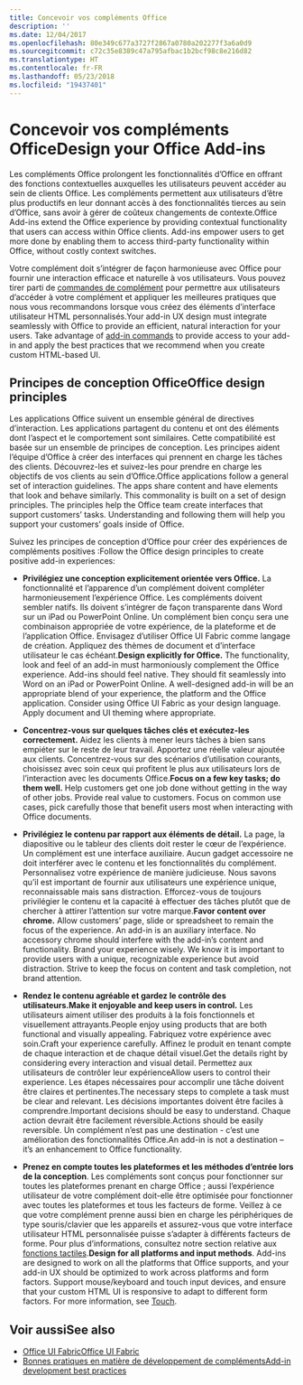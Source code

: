 ```yaml
---
title: Concevoir vos compléments Office
description: ''
ms.date: 12/04/2017
ms.openlocfilehash: 80e349c677a3727f2867a0780a202277f3a6a0d9
ms.sourcegitcommit: c72c35e8389c47a795afbac1b2bcf98c8e216d82
ms.translationtype: HT
ms.contentlocale: fr-FR
ms.lasthandoff: 05/23/2018
ms.locfileid: "19437401"
---
```

# <a name="design-your-office-add-ins"></a><span data-ttu-id="d7769-102">Concevoir vos compléments Office</span><span class="sxs-lookup"><span data-stu-id="d7769-102">Design your Office Add-ins</span></span>

<span data-ttu-id="d7769-p101">Les compléments Office prolongent les fonctionnalités d’Office en offrant des fonctions contextuelles auxquelles les utilisateurs peuvent accéder au sein de clients Office. Les compléments permettent aux utilisateurs d’être plus productifs en leur donnant accès à des fonctionnalités tierces au sein d’Office, sans avoir à gérer de coûteux changements de contexte.</span><span class="sxs-lookup"><span data-stu-id="d7769-p101">Office Add-ins extend the Office experience by providing contextual functionality that users can access within Office clients. Add-ins empower users to get more done by enabling them to access third-party functionality within Office, without costly context switches.</span></span> 

<span data-ttu-id="d7769-p102">Votre complément doit s’intégrer de façon harmonieuse avec Office pour fournir une interaction efficace et naturelle à vos utilisateurs. Vous pouvez tirer parti de [commandes de complément](add-in-commands.md) pour permettre aux utilisateurs d’accéder à votre complément et appliquer les meilleures pratiques que nous vous recommandons lorsque vous créez des éléments d’interface utilisateur HTML personnalisés.</span><span class="sxs-lookup"><span data-stu-id="d7769-p102">Your add-in UX design must integrate seamlessly with Office to provide an efficient, natural interaction for your users. Take advantage of [add-in commands](add-in-commands.md) to provide access to your add-in and apply the best practices that we recommend when you create custom HTML-based UI.</span></span>

## <a name="office-design-principles"></a><span data-ttu-id="d7769-107">Principes de conception Office</span><span class="sxs-lookup"><span data-stu-id="d7769-107">Office design principles</span></span>

<span data-ttu-id="d7769-p103">Les applications Office suivent un ensemble général de directives d’interaction. Les applications partagent du contenu et ont des éléments dont l’aspect et le comportement sont similaires. Cette compatibilité est basée sur un ensemble de principes de conception. Les principes aident l’équipe d’Office à créer des interfaces qui prennent en charge les tâches des clients. Découvrez-les et suivez-les pour prendre en charge les objectifs de vos clients au sein d’Office.</span><span class="sxs-lookup"><span data-stu-id="d7769-p103">Office applications follow a general set of interaction guidelines. The apps share content and have elements that look and behave similarly. This commonality is built on a set of design principles. The principles help the Office team create interfaces that support customers’ tasks. Understanding and following them will help you support your customers’ goals inside of Office.</span></span>

<span data-ttu-id="d7769-113">Suivez les principes de conception d’Office pour créer des expériences de compléments positives :</span><span class="sxs-lookup"><span data-stu-id="d7769-113">Follow the Office design principles to create positive add-in experiences:</span></span>

- <span data-ttu-id="d7769-p104">**Privilégiez une conception explicitement orientée vers Office.** La fonctionnalité et l’apparence d’un complément doivent compléter harmonieusement l’expérience Office. Les compléments doivent sembler natifs. Ils doivent s’intégrer de façon transparente dans Word sur un iPad ou PowerPoint Online. Un complément bien conçu sera une combinaison appropriée de votre expérience, de la plateforme et de l’application Office. Envisagez d’utiliser Office UI Fabric comme langage de création. Appliquez des thèmes de document et d’interface utilisateur le cas échéant.</span><span class="sxs-lookup"><span data-stu-id="d7769-p104">**Design explicitly for Office.** The functionality, look and feel of an add-in must harmoniously complement the Office experience. Add-ins should feel native. They should fit seamlessly into Word on an iPad or PowerPoint Online. A well-designed add-in will be an appropriate blend of your experience, the platform and the Office application. Consider using Office UI Fabric as your design language. Apply document and UI theming where appropriate.</span></span>

- <span data-ttu-id="d7769-p105">**Concentrez-vous sur quelques tâches clés et exécutez-les correctement.** Aidez les clients à mener leurs tâches à bien sans empiéter sur le reste de leur travail. Apportez une réelle valeur ajoutée aux clients. Concentrez-vous sur des scénarios d’utilisation courants, choisissez avec soin ceux qui profitent le plus aux utilisateurs lors de l’interaction avec les documents Office.</span><span class="sxs-lookup"><span data-stu-id="d7769-p105">**Focus on a few key tasks; do them well.** Help customers get one job done without getting in the way of other jobs. Provide real value to customers. Focus on common use cases, pick carefully those that benefit users most when interacting with Office documents.</span></span>

- <span data-ttu-id="d7769-p106">**Privilégiez le contenu par rapport aux éléments de détail.** La page, la diapositive ou le tableur des clients doit rester le cœur de l’expérience. Un complément est une interface auxiliaire. Aucun gadget accessoire ne doit interférer avec le contenu et les fonctionnalités du complément. Personnalisez votre expérience de manière judicieuse. Nous savons qu’il est important de fournir aux utilisateurs une expérience unique, reconnaissable mais sans distraction. Efforcez-vous de toujours privilégier le contenu et la capacité à effectuer des tâches plutôt que de chercher à attirer l’attention sur votre marque.</span><span class="sxs-lookup"><span data-stu-id="d7769-p106">**Favor content over chrome.** Allow customers’ page, slide or spreadsheet to remain the focus of the experience. An add-in is an auxiliary interface. No accessory chrome should interfere with the add-in’s content and functionality. Brand your experience wisely. We know it is important to provide users with a unique, recognizable experience but avoid distraction. Strive to keep the focus on content and task completion, not brand attention.</span></span>

- <span data-ttu-id="d7769-132">**Rendez le contenu agréable et gardez le contrôle des utilisateurs.**</span><span class="sxs-lookup"><span data-stu-id="d7769-132">**Make it enjoyable and keep users in control.**</span></span> <span data-ttu-id="d7769-133">Les utilisateurs aiment utiliser des produits à la fois fonctionnels et visuellement attrayants.</span><span class="sxs-lookup"><span data-stu-id="d7769-133">People enjoy using products that are both functional and visually appealing.</span></span> <span data-ttu-id="d7769-134">Fabriquez votre expérience avec soin.</span><span class="sxs-lookup"><span data-stu-id="d7769-134">Craft your experience carefully.</span></span> <span data-ttu-id="d7769-135">Affinez le produit en tenant compte de chaque interaction et de chaque détail visuel.</span><span class="sxs-lookup"><span data-stu-id="d7769-135">Get the details right by considering every interaction and visual detail.</span></span> <span data-ttu-id="d7769-136">Permettez aux utilisateurs de contrôler leur expérience</span><span class="sxs-lookup"><span data-stu-id="d7769-136">Allow users to control their experience.</span></span> <span data-ttu-id="d7769-137">Les étapes nécessaires pour accomplir une tâche doivent être claires et pertinentes.</span><span class="sxs-lookup"><span data-stu-id="d7769-137">The necessary steps to complete a task must be clear and relevant.</span></span> <span data-ttu-id="d7769-138">Les décisions importantes doivent être faciles à comprendre.</span><span class="sxs-lookup"><span data-stu-id="d7769-138">Important decisions should be easy to understand.</span></span> <span data-ttu-id="d7769-139">Chaque action devrait être facilement réversible.</span><span class="sxs-lookup"><span data-stu-id="d7769-139">Actions should be easily reversible.</span></span> <span data-ttu-id="d7769-140">Un complément n’est pas une destination - c’est une amélioration des fonctionnalités Office.</span><span class="sxs-lookup"><span data-stu-id="d7769-140">An add-in is not a destination – it’s an enhancement to Office functionality.</span></span>

- <span data-ttu-id="d7769-p108">**Prenez en compte toutes les plateformes et les méthodes d’entrée lors de la conception**. Les compléments sont conçus pour fonctionner sur toutes les plateformes prenant en charge Office ; aussi l’expérience utilisateur de votre complément doit-elle être optimisée pour fonctionner avec toutes les plateformes et tous les facteurs de forme. Veillez à ce que votre complément prenne aussi bien en charge les périphériques de type souris/clavier que les appareils et assurez-vous que votre interface utilisateur HTML personnalisée puisse s’adapter à différents facteurs de forme. Pour plus d’informations, consultez notre section relative aux [fonctions tactiles](../concepts/add-in-development-best-practices.md#optimize-for-touch).</span><span class="sxs-lookup"><span data-stu-id="d7769-p108">**Design for all platforms and input methods**. Add-ins are designed to work on all the platforms that Office supports, and your add-in UX should be optimized to work across platforms and form factors. Support mouse/keyboard and touch input devices, and ensure that your custom HTML UI is responsive to adapt to different form factors. For more information, see [Touch](../concepts/add-in-development-best-practices.md#optimize-for-touch).</span></span> 

## <a name="see-also"></a><span data-ttu-id="d7769-145">Voir aussi</span><span class="sxs-lookup"><span data-stu-id="d7769-145">See also</span></span>
- [<span data-ttu-id="d7769-146">Office UI Fabric</span><span class="sxs-lookup"><span data-stu-id="d7769-146">Office UI Fabric</span></span>](https://dev.office.com/fabric) 
- [<span data-ttu-id="d7769-147">Bonnes pratiques en matière de développement de compléments</span><span class="sxs-lookup"><span data-stu-id="d7769-147">Add-in development best practices</span></span>](../concepts/add-in-development-best-practices.md)

